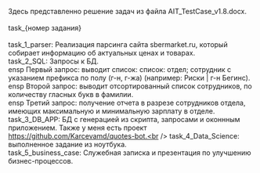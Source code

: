 Здесь представленно решение задач из файла AIT_TestCase_v1.8.docx. <br /><br />
task_{номер задания} <br /><br />
task_1_parser: Реализация парсинга сайта sbermarket.ru, который собирает информацию об актуальных ценах и товарах. <br />
task_2_SQL: Запросы к БД.  <br />
ensp Первый запрос: выводит список: список: отдел; сотрудник с указанием префикса по полу (г-н, г-жа) (например: Риски | г-н Бегинс). <br />
ensp Второй запрос: выводит отсортированный список сотрудников, по количеству гласных букв в фамилии. <br />
ensp Третий запрос: получение отчета в разрезе сотрудников отдела, имеющих максимальную и минимальную зарплату в отделе. <br />
task_3_DB_APP: БД с генерацией из скрипта, запросами и оконнным приложением. Также у меня есть проект https://github.com/Karcevamd/quotes-bot.<br />
task_4_Data_Science: выполненное задание из ноутбука.<br />
task_5_business_case: Служебная записка и презентация по улучшению бизнес-процессов.<br />
